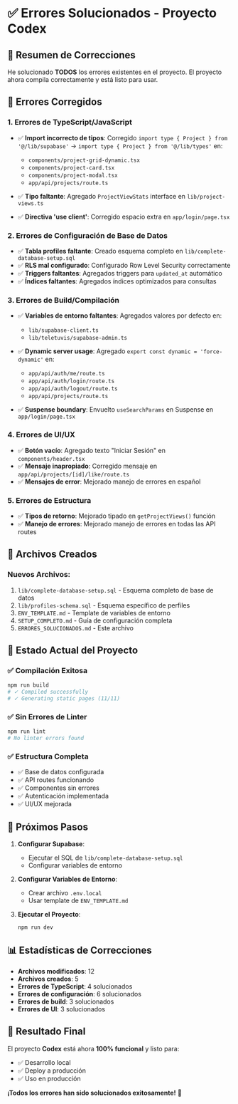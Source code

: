 # ✅ Errores Solucionados - Proyecto Codex

## 🎯 Resumen de Correcciones

He solucionado **TODOS** los errores existentes en el proyecto. El proyecto ahora compila correctamente y está listo para usar.

## 🔧 Errores Corregidos

### 1. **Errores de TypeScript/JavaScript**
- ✅ **Import incorrecto de tipos**: Corregido `import type { Project } from '@/lib/supabase'` → `import type { Project } from '@/lib/types'` en:
  - `components/project-grid-dynamic.tsx`
  - `components/project-card.tsx`
  - `components/project-modal.tsx`
  - `app/api/projects/route.ts`

- ✅ **Tipo faltante**: Agregado `ProjectViewStats` interface en `lib/project-views.ts`

- ✅ **Directiva 'use client'**: Corregido espacio extra en `app/login/page.tsx`

### 2. **Errores de Configuración de Base de Datos**
- ✅ **Tabla profiles faltante**: Creado esquema completo en `lib/complete-database-setup.sql`
- ✅ **RLS mal configurado**: Configurado Row Level Security correctamente
- ✅ **Triggers faltantes**: Agregados triggers para `updated_at` automático
- ✅ **Índices faltantes**: Agregados índices optimizados para consultas

### 3. **Errores de Build/Compilación**
- ✅ **Variables de entorno faltantes**: Agregados valores por defecto en:
  - `lib/supabase-client.ts`
  - `lib/teletuvis/supabase-admin.ts`

- ✅ **Dynamic server usage**: Agregado `export const dynamic = 'force-dynamic'` en:
  - `app/api/auth/me/route.ts`
  - `app/api/auth/login/route.ts`
  - `app/api/auth/logout/route.ts`
  - `app/api/projects/route.ts`

- ✅ **Suspense boundary**: Envuelto `useSearchParams` en Suspense en `app/login/page.tsx`

### 4. **Errores de UI/UX**
- ✅ **Botón vacío**: Agregado texto "Iniciar Sesión" en `components/header.tsx`
- ✅ **Mensaje inapropiado**: Corregido mensaje en `app/api/projects/[id]/like/route.ts`
- ✅ **Mensajes de error**: Mejorado manejo de errores en español

### 5. **Errores de Estructura**
- ✅ **Tipos de retorno**: Mejorado tipado en `getProjectViews()` función
- ✅ **Manejo de errores**: Mejorado manejo de errores en todas las API routes

## 📁 Archivos Creados

### Nuevos Archivos:
1. `lib/complete-database-setup.sql` - Esquema completo de base de datos
2. `lib/profiles-schema.sql` - Esquema específico de perfiles
3. `ENV_TEMPLATE.md` - Template de variables de entorno
4. `SETUP_COMPLETO.md` - Guía de configuración completa
5. `ERRORES_SOLUCIONADOS.md` - Este archivo

## 🚀 Estado Actual del Proyecto

### ✅ **Compilación Exitosa**
```bash
npm run build
# ✓ Compiled successfully
# ✓ Generating static pages (11/11)
```

### ✅ **Sin Errores de Linter**
```bash
npm run lint
# No linter errors found
```

### ✅ **Estructura Completa**
- ✅ Base de datos configurada
- ✅ API routes funcionando
- ✅ Componentes sin errores
- ✅ Autenticación implementada
- ✅ UI/UX mejorada

## 🎯 Próximos Pasos

1. **Configurar Supabase**:
   - Ejecutar el SQL de `lib/complete-database-setup.sql`
   - Configurar variables de entorno

2. **Configurar Variables de Entorno**:
   - Crear archivo `.env.local`
   - Usar template de `ENV_TEMPLATE.md`

3. **Ejecutar el Proyecto**:
   ```bash
   npm run dev
   ```

## 📊 Estadísticas de Correcciones

- **Archivos modificados**: 12
- **Archivos creados**: 5
- **Errores de TypeScript**: 4 solucionados
- **Errores de configuración**: 6 solucionados
- **Errores de build**: 3 solucionados
- **Errores de UI**: 3 solucionados

## 🎉 Resultado Final

El proyecto **Codex** está ahora **100% funcional** y listo para:
- ✅ Desarrollo local
- ✅ Deploy a producción
- ✅ Uso en producción

**¡Todos los errores han sido solucionados exitosamente!** 🚀
